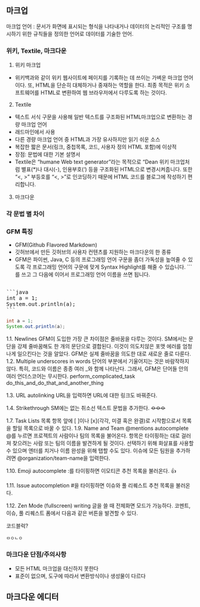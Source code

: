 

## 마크업
마크업 언어 : 문서가 화면에 표시되는 형식을 나타내거나 데이터의 논리적인 구조를 명시하기 위한 규칙들을 정의한 언어로 데이터를 기술한 언어.

### 위키, Textile, 마크다운   
1. 위키 마크업
-  위키백과와 같이 위키 웹사이트에 페이지를 기록하는 데 쓰이는 가벼운 마크업 언어이다. 또, HTML을 단순히 대체하거나 중재하는 역할을 한다. 최종 목적은 위키 소프트웨어를 HTML로 변환하여 웹 브라우저에서 다루도록 하는 것이다.

2. Textile
- 텍스트 서식 구문을 사용해 일반 텍스트를 구조화된 HTML마크업으로 변환하는 경량 마크업 언어
- 래드마인에서 사용
- 다른 경량 마크업 언어 중 HTML과 가장 유사하지만 읽기 쉬운 소스
- 복잡한 짧은 문서(링크, 중첩목록, 코드, 사용자 정의 HTML 포함)에 이상적
- 장점: 문법에 대한 기본 설명서 
- Textile은 “humane Web text generator”라는 목적으로 “Dean 위키 마크업처럼 별표(*)나 대시(-), 인용부호(‘) 등을 구조화된 HTML으로 변경시켜줍니다. 또한 “<, >” 부등호를 “<, >”로 인코딩하기 때문에 HTML 코드를 블로그에 작성하기 편리합니다. 

3. 마크다운

### 각 문법 별 차이

### GFM 특징
- GFM(Github Flavored Markdown) 
- 깃허브에서 만든 깃허브의 사용자 컨텐츠를 지원하는 마크다운의 한 종류
- GFM은 파이썬, Java, C 등의 프로그래밍 언어 구문을 좀더 가독성을 높여줄 수 있도록 각 프로그래밍 언어의 구문에 맞게 Syntax Highlight를 해줄 수 있습니다. ```를 쓰고 그 다음에 이어서 프로그래밍 언어 이름을 쓰면 됩니다.
<pre>

```java
int a = 1;
System.out.println(a);
```
</pre>
```java
int a = 1;
System.out.println(a);
```

1.1. Newlines
GFM이 도입한 가장 큰 차이점은 줄바꿈을 다루는 것이다. SM에서는 문단을 강제 줄바꿈해도 한 개의 문단으로 결합된다. 이것이 의도치않은 포맷 에러를 엄청나게 일으킨다는 것을 알았다. GFM은 실제 줄바꿈을 의도한 대로 새로운 줄로 다룬다.
1.2. Multiple underscores in words
단어의 부분에서 기울어지는 것은 바람작하지 않다. 특히, 코드와 이름은 종종 여러 _와 함께 나타난다. 그래서, GFM은 단어들 안의 여러 언더스코어는 무시한다.
perform_complicated_task
do_this_and_do_that_and_another_thing

1.3. URL autolinking
URL을 입력하면 URL에 대한 링크도 바꿔준다.

1.4. Strikethrough
SM에는 없는 취소선 텍스트 문법을 추가한다.
~~ㅇㅇㅇ~~

1.7. Task Lists
목록 항목 앞에 [ ]이나 [x](각각, 미결 혹은 완결)로 시작함으로서 목록을 할일 목록으로 바꿀 수 있다.
1.9. Name and Team @mentions autocomplete
@를 누르면 프로젝트의 사람이나 팀의 목록을 불어온다. 항목은 타이핑하는 대로 걸러져 찾으려는 사람 또는 팀의 이름을 발견하게 될 것이다. 선택하기 위해 화살표를 사용할 수 있으며 엔터를 치거나 이름 완성을 위해 탭할 수도 있다. 이슈에 모든 팀원을 추가하려면 @organization/team-name을 입력한다.

1.10. Emoji autocomplete
:를 타이핑하면 이모티콘 추천 목록을 불러온다. :+1:

1.11. Issue autocompletion
#을 타이핑하면 이슈와 풀 리퀘스트 추천 목록을 불러온다.

1.12. Zen Mode (fullscreen) writing
글을 쓸 때 전체화면 모드가 가능하다. 코멘트, 이슈, 풀 리퀘스트 폼에서 다음과 같은 버튼을 발견할 수 있다.

코드블럭?
```
ㅁㅇㄴㅇ
```



### 마크다운 단점/주의사항
- 모든 HTML 마크업을 대신하지 못한다
- 표준이 없으며, 도구에 따라서 변환방식이나 생성물이 다르다


## 마크다운 에디터

